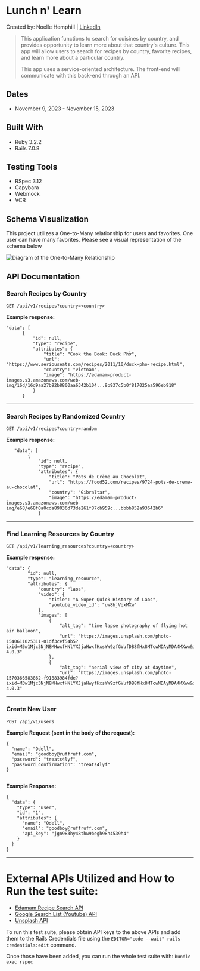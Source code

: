# Lunch n' Learn
Created by: Noelle Hemphill | [LinkedIn](https://www.linkedin.com/in/noelle-hemphill/)

> This application functions to search for cuisines by country, and provides opportunity to learn more about that country's culture. This app will allow users to search for recipes by country, favorite recipes, and learn more about a particular country.
>
> This app uses a service-oriented architecture. The front-end will communicate with this back-end through an API. 

## Dates
- November 9, 2023 - November 15, 2023

## Built With
- Ruby 3.2.2
- Rails 7.0.8

## Testing Tools
- RSpec 3.12
- Capybara 
- Webmock 
- VCR 

## Schema Visualization
This project utilizes a One-to-Many relationship for users and favorites. One user can have many favorites. Please see a visual representation of the schema below

![Diagram of the One-to-Many Relationship](https://user-images.githubusercontent.com/134240535/283046938-5fb8a207-f7b8-44f1-96a0-c7a8fe1de8bb.png)

## API Documentation 

### Search Recipes by Country
`GET /api/v1/recipes?country=<country>`

**Example response:**
  ```
  "data": [
        {
            "id": null,
            "type": "recipe",
            "attributes": {
                "title": "Cook the Book: Duck Phở",
                "url": "https://www.seriouseats.com/recipes/2011/10/duck-pho-recipe.html",
                "country": "vietnam",
                "image": "https://edamam-product-images.s3.amazonaws.com/web-img/16d/16d9aa27b92b8800aa6342b104...9b937c5b0f817025aa596eb918"
            }
        }
  ```
___
### Search Recipes by Randomized Country
`GET /api/v1/recipes?country=random`

**Example response:**
```
   "data": [
        {
            "id": null,
            "type": "recipe",
            "attributes": {
                "title": "Pots de Crème au Chocolat",
                "url": "https://food52.com/recipes/9724-pots-de-creme-au-chocolat",
                "country": "Gibraltar",
                "image": "https://edamam-product-images.s3.amazonaws.com/web-img/e68/e68f0a0cda89036d73de261f87cb959c...bbbb852a93642b6"
            }

```
___
### Find Learning Resources by Country
`GET /api/v1/learning_resources?country=<country>`

**Example response:**
```
"data": {
        "id": null,
        "type": "learning_resource",
        "attributes": {
            "country": "laos",
            "video": {
                "title": "A Super Quick History of Laos",
                "youtube_video_id": "uw8hjVqxMXw"
            },
            "images": [
                {
                    "alt_tag": "time lapse photography of flying hot air balloon",
                    "url": "https://images.unsplash.com/photo-1540611025311-01df3cef54b5?ixid=M3w1Mjc3NjN8MHwxfHNlYXJjaHwxfHxsYW9zfGVufDB8fHx8MTcwMDAyMDA4MXww&ixlib=rb-4.0.3"
                },
                {
                    "alt_tag": "aerial view of city at daytime",
                    "url": "https://images.unsplash.com/photo-1570366583862-f91883984fde?ixid=M3w1Mjc3NjN8MHwxfHNlYXJjaHwyfHxsYW9zfGVufDB8fHx8MTcwMDAyMDA4MXww&ixlib=rb-4.0.3"

```
___

### Create New  User
`POST /api/v1/users`

**Example Request (sent in the body of the request):**

```
{
  "name": "Odell",
  "email": "goodboy@ruffruff.com",
  "password": "treats4lyf",
  "password_confirmation": "treats4lyf"
}


```

**Example Response:**

``` 
{
  "data": {
    "type": "user",
    "id": "1",
    "attributes": {
      "name": "Odell",
      "email": "goodboy@ruffruff.com",
      "api_key": "jgn983hy48thw9begh98h4539h4"
    }
  }
}

```
___

# External APIs Utilized and How to Run the test suite: 
- [Edamam Recipe Search API](https://developer.edamam.com/edamam-recipe-api)
- [Google Search List (Youtube) API](https://developers.google.com/youtube/v3/docs/search/list?apix_params=%7B%22part%22%3A%5B%22snippet%22%5D%2C%22channelId%22%3A%22UCluQ5yInbeAkkeCndNnUhpw%22%2C%22q%22%3A%22france%22%2C%22type%22%3A%5B%22video%22%5D%7D)
- [Unsplash API](https://unsplash.com/documentation#getting-started)

To run this test suite, please obtain API keys to the above APIs and add them to the Rails Credentials file using the 
`EDITOR="code --wait" rails credentials:edit` command.

Once those have been added, you can run the whole test suite with: 
`bundle exec rspec` 